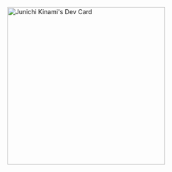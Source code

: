 <!--
**jkinami/jkinami** is a ✨ _special_ ✨ repository because its `README.md` (this file) appears on your GitHub profile.

Here are some ideas to get you started:

- 🔭 I’m currently working on ...
- 🌱 I’m currently learning ...
- 👯 I’m looking to collaborate on ...
- 🤔 I’m looking for help with ...
- 💬 Ask me about ...
- 📫 How to reach me: ...
- 😄 Pronouns: ...
- ⚡ Fun fact: ...
-->
<a href="https://app.daily.dev/jkinami"><img src="https://api.daily.dev/devcards/v2/e0XEM28tZ2BvhbAvvvEZx.png?type=default&r=013" width="356" alt="Junichi Kinami's Dev Card"/></a>

